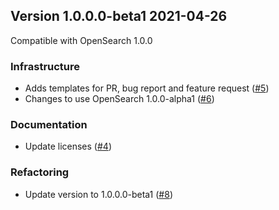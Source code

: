 ## Version 1.0.0.0-beta1 2021-04-26

Compatible with OpenSearch 1.0.0

### Infrastructure
  * Adds templates for PR, bug report and feature request ([#5](https://github.com/opensearch-project/asynchronous-search/pull/5))
  * Changes to use OpenSearch 1.0.0-alpha1 ([#6](https://github.com/opensearch-project/asynchronous-search/pull/6))
### Documentation
  * Update licenses ([#4](https://github.com/opensearch-project/asynchronous-search/pull/4))
### Refactoring
  * Update version to 1.0.0.0-beta1 ([#8](https://github.com/opensearch-project/asynchronous-search/pull/8))
